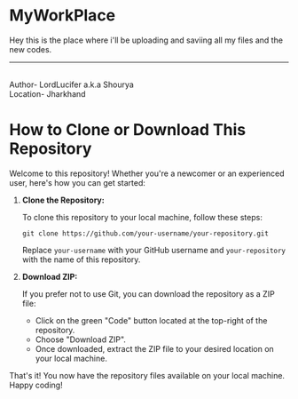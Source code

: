 # MyWorkPlace

Hey this is the place where i'll be uploading and saviing all my files and the new codes.

<hr><br>
Author- LordLucifer a.k.a Shourya<br>
Location- Jharkhand

<title>How to Clone or Download This Repository</title>

<h1>How to Clone or Download This Repository</h1>

<p>Welcome to this repository! Whether you're a newcomer or an experienced user, here's how you can get started:</p>

<ol>
  <li><strong>Clone the Repository:</strong></li>
  <p>To clone this repository to your local machine, follow these steps:</p>
  <pre><code>git clone https://github.com/your-username/your-repository.git</code></pre>
  <p>Replace <code>your-username</code> with your GitHub username and <code>your-repository</code> with the name of this repository.</p>

  <li><strong>Download ZIP:</strong></li>
  <p>If you prefer not to use Git, you can download the repository as a ZIP file:</p>
  <ul>
    <li>Click on the green "Code" button located at the top-right of the repository.</li>
    <li>Choose "Download ZIP".</li>
    <li>Once downloaded, extract the ZIP file to your desired location on your local machine.</li>
  </ul>

</ol>

<p>That's it! You now have the repository files available on your local machine. Happy coding!</p>

